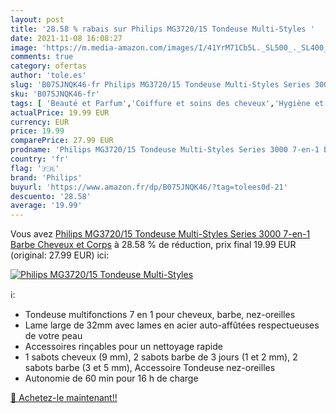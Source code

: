 ```yaml
---
layout: post
title: '28.58 % rabais sur Philips MG3720/15 Tondeuse Multi-Styles '
date: 2021-11-08 16:08:27
image: 'https://m.media-amazon.com/images/I/41YrM71Cb5L._SL500_._SL400_.jpg'
comments: true
category: ofertas
author: 'tole.es'
slug: 'B075JNQK46-fr Philips MG3720/15 Tondeuse Multi-Styles Series 3000 7-en-1...'
sku: 'B075JNQK46-fr'
tags: [ 'Beauté et Parfum','Coiffure et soins des cheveux','Hygiène et Santé','Outils de coupe de cheveux','Rasage et Épilation','Tondeuses et accessoires','Tondeuses visage','Tondeuses à cheveux','Tondeuses à cheveux et accessoires','philips', ]
actualPrice: 19.99 EUR
currency: EUR
price: 19.99
comparePrice: 27.99 EUR
prodname: 'Philips MG3720/15 Tondeuse Multi-Styles Series 3000 7-en-1 Barbe  Cheveux et Corps'
country: 'fr'
flag: '🇫🇷'
brand: 'Philips'
buyurl: 'https://www.amazon.fr/dp/B075JNQK46/?tag=tolees0d-21'
descuento: '28.58'
average: '19.99'
---
```


Vous avez [Philips MG3720/15 Tondeuse Multi-Styles Series 3000 7-en-1 Barbe  Cheveux et Corps](https://www.amazon.fr/dp/B075JNQK46/?tag=tolees0d-21)  à  28.58 % de réduction, prix final  19.99 EUR (original: 27.99 EUR) ici:

[![Philips MG3720/15 Tondeuse Multi-Styles ](https://m.media-amazon.com/images/I/41YrM71Cb5L._SL500_._SL400_.jpg)](https://www.amazon.fr/dp/B075JNQK46/?tag=tolees0d-21)

ℹ️:

- Tondeuse multifonctions 7 en 1 pour cheveux, barbe, nez-oreilles
- Lame large de 32mm avec lames en acier auto-affûtées respectueuses de votre peau
- Accessoires rinçables pour un nettoyage rapide
- 1 sabots cheveux (9 mm), 2 sabots barbe de 3 jours (1 et 2 mm), 2 sabots barbe (3 et 5 mm), Accessoire Tondeuse nez-oreilles
- Autonomie de 60 min pour 16 h de charge

[🛒 Achetez-le maintenant!!](https://www.amazon.fr/dp/B075JNQK46/?tag=tolees0d-21)

